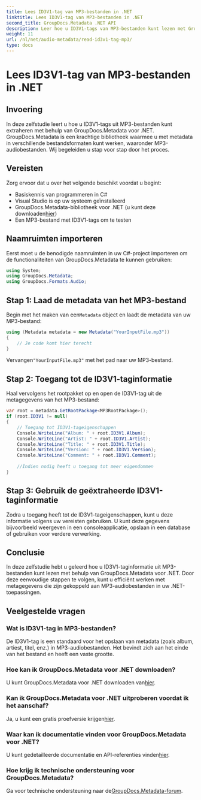 ```yaml
---
title: Lees ID3V1-tag van MP3-bestanden in .NET
linktitle: Lees ID3V1-tag van MP3-bestanden in .NET
second_title: GroupDocs.Metadata .NET API
description: Leer hoe u ID3V1-tags van MP3-bestanden kunt lezen met GroupDocs.Metadata voor .NET. Stapsgewijze zelfstudie met codevoorbeelden.
weight: 11
url: /nl/net/audio-metadata/read-id3v1-tag-mp3/
type: docs
---
```

# Lees ID3V1-tag van MP3-bestanden in .NET

## Invoering
In deze zelfstudie leert u hoe u ID3V1-tags uit MP3-bestanden kunt extraheren met behulp van GroupDocs.Metadata voor .NET. GroupDocs.Metadata is een krachtige bibliotheek waarmee u met metadata in verschillende bestandsformaten kunt werken, waaronder MP3-audiobestanden. Wij begeleiden u stap voor stap door het proces.
## Vereisten
Zorg ervoor dat u over het volgende beschikt voordat u begint:
- Basiskennis van programmeren in C#
- Visual Studio is op uw systeem geïnstalleerd
-  GroupDocs.Metadata-bibliotheek voor .NET (u kunt deze downloaden[hier](https://releases.groupdocs.com/metadata/net/))
- Een MP3-bestand met ID3V1-tags om te testen

## Naamruimten importeren
Eerst moet u de benodigde naamruimten in uw C#-project importeren om de functionaliteiten van GroupDocs.Metadata te kunnen gebruiken:
```csharp
using System;
using GroupDocs.Metadata;
using GroupDocs.Formats.Audio;
```
## Stap 1: Laad de metadata van het MP3-bestand
 Begin met het maken van een`Metadata` object en laadt de metadata van uw MP3-bestand:
```csharp
using (Metadata metadata = new Metadata("YourInputFile.mp3"))
{
    // Je code komt hier terecht
}
```
 Vervangen`"YourInputFile.mp3"` met het pad naar uw MP3-bestand.
## Stap 2: Toegang tot de ID3V1-taginformatie
Haal vervolgens het rootpakket op en open de ID3V1-tag uit de metagegevens van het MP3-bestand:
```csharp
var root = metadata.GetRootPackage<MP3RootPackage>();
if (root.ID3V1 != null)
{
    // Toegang tot ID3V1-tageigenschappen
    Console.WriteLine("Album: " + root.ID3V1.Album);
    Console.WriteLine("Artist: " + root.ID3V1.Artist);
    Console.WriteLine("Title: " + root.ID3V1.Title);
    Console.WriteLine("Version: " + root.ID3V1.Version);
    Console.WriteLine("Comment: " + root.ID3V1.Comment);
    
    //Indien nodig heeft u toegang tot meer eigendommen
}
```
## Stap 3: Gebruik de geëxtraheerde ID3V1-taginformatie
Zodra u toegang heeft tot de ID3V1-tageigenschappen, kunt u deze informatie volgens uw vereisten gebruiken. U kunt deze gegevens bijvoorbeeld weergeven in een consoleapplicatie, opslaan in een database of gebruiken voor verdere verwerking.

## Conclusie
In deze zelfstudie hebt u geleerd hoe u ID3V1-taginformatie uit MP3-bestanden kunt lezen met behulp van GroupDocs.Metadata voor .NET. Door deze eenvoudige stappen te volgen, kunt u efficiënt werken met metagegevens die zijn gekoppeld aan MP3-audiobestanden in uw .NET-toepassingen.

## Veelgestelde vragen
### Wat is ID3V1-tag in MP3-bestanden?
De ID3V1-tag is een standaard voor het opslaan van metadata (zoals album, artiest, titel, enz.) in MP3-audiobestanden. Het bevindt zich aan het einde van het bestand en heeft een vaste grootte.
### Hoe kan ik GroupDocs.Metadata voor .NET downloaden?
 U kunt GroupDocs.Metadata voor .NET downloaden van[hier](https://releases.groupdocs.com/metadata/net/).
### Kan ik GroupDocs.Metadata voor .NET uitproberen voordat ik het aanschaf?
 Ja, u kunt een gratis proefversie krijgen[hier](https://releases.groupdocs.com/).
### Waar kan ik documentatie vinden voor GroupDocs.Metadata voor .NET?
 U kunt gedetailleerde documentatie en API-referenties vinden[hier](https://tutorials.groupdocs.com/metadata/net/).
### Hoe krijg ik technische ondersteuning voor GroupDocs.Metadata?
 Ga voor technische ondersteuning naar de[GroupDocs.Metadata-forum](https://forum.groupdocs.com/c/metadata/14).